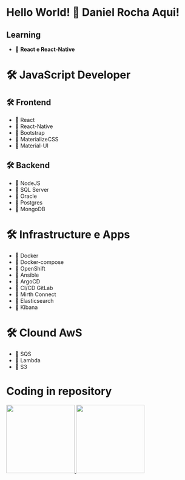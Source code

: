 
# Hello World! 👋 Daniel Rocha Aqui!
## Learning
- 🌱 **React e React-Native**

# 🛠️ **JavaScript Developer**
## 🛠️ Frontend
- 🌱 React
- 🌱 React-Native
- 🌱 Bootstrap
- 🌱 MaterializeCSS
- 🌱 Material-UI

## 🛠️ Backend
- 🌱 NodeJS
- 🌱 SQL Server
- 🌱 Oracle
- 🌱 Postgres
- 🌱 MongoDB

# 🛠️ **Infrastructure e Apps**
- 🌱 Docker
- 🌱 Docker-compose
- 🌱 OpenShift
- 🌱 Ansible
- 🌱 ArgoCD
- 🌱 CI/CD GitLab
- 🌱 Mirth Connect
- 🌱 Elasticsearch
- 🌱 Kibana

# 🛠️ **Clound AwS**
- 🌱 SQS
- 🌱 Lambda
- 🌱 S3

# Coding in repository
<div>
  <a href="https://github.com/arochaa/">
    <img height="180em" src="https://github-readme-stats.vercel.app/api?username=Daniel-Roch&show_icons=true&theme=dracula&include_all_commits=true&count_private=true" />
    <img height="180em" src="https://github-readme-stats.vercel.app/api/top-langs/?username=Daniel-Roch&layout=compact&langs_count=7&theme=dracula"/>
  </a>
</div>
